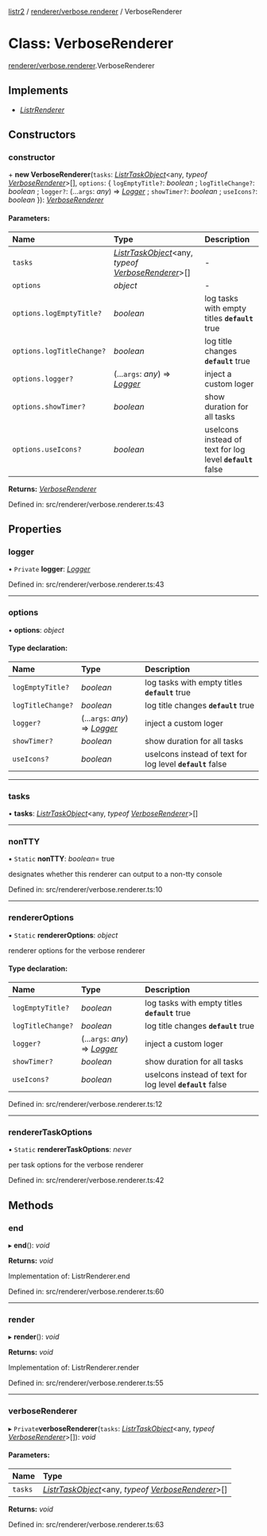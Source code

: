 [listr2](../README.md) / [renderer/verbose.renderer](../modules/renderer_verbose_renderer.md) / VerboseRenderer

# Class: VerboseRenderer

[renderer/verbose.renderer](../modules/renderer_verbose_renderer.md).VerboseRenderer

## Implements

* [*ListrRenderer*](index.listrrenderer.md)

## Constructors

### constructor

\+ **new VerboseRenderer**(`tasks`: [*ListrTaskObject*](index.listrtaskobject.md)<any, *typeof* [*VerboseRenderer*](renderer_verbose_renderer.verboserenderer.md)\>[], `options`: { `logEmptyTitle?`: *boolean* ; `logTitleChange?`: *boolean* ; `logger?`: (...`args`: *any*) => [*Logger*](index.logger.md) ; `showTimer?`: *boolean* ; `useIcons?`: *boolean*  }): [*VerboseRenderer*](renderer_verbose_renderer.verboserenderer.md)

#### Parameters:

| Name | Type | Description |
| :------ | :------ | :------ |
| `tasks` | [*ListrTaskObject*](index.listrtaskobject.md)<any, *typeof* [*VerboseRenderer*](renderer_verbose_renderer.verboserenderer.md)\>[] | - |
| `options` | *object* | - |
| `options.logEmptyTitle?` | *boolean* | log tasks with empty titles  **`default`** true |
| `options.logTitleChange?` | *boolean* | log title changes  **`default`** true |
| `options.logger?` | (...`args`: *any*) => [*Logger*](index.logger.md) | inject a custom loger |
| `options.showTimer?` | *boolean* | show duration for all tasks |
| `options.useIcons?` | *boolean* | useIcons instead of text for log level  **`default`** false |

**Returns:** [*VerboseRenderer*](renderer_verbose_renderer.verboserenderer.md)

Defined in: src/renderer/verbose.renderer.ts:43

## Properties

### logger

• `Private` **logger**: [*Logger*](index.logger.md)

Defined in: src/renderer/verbose.renderer.ts:43

___

### options

• **options**: *object*

#### Type declaration:

| Name | Type | Description |
| :------ | :------ | :------ |
| `logEmptyTitle?` | *boolean* | log tasks with empty titles  **`default`** true |
| `logTitleChange?` | *boolean* | log title changes  **`default`** true |
| `logger?` | (...`args`: *any*) => [*Logger*](index.logger.md) | inject a custom loger |
| `showTimer?` | *boolean* | show duration for all tasks |
| `useIcons?` | *boolean* | useIcons instead of text for log level  **`default`** false |

___

### tasks

• **tasks**: [*ListrTaskObject*](index.listrtaskobject.md)<any, *typeof* [*VerboseRenderer*](renderer_verbose_renderer.verboserenderer.md)\>[]

___

### nonTTY

▪ `Static` **nonTTY**: *boolean*= true

designates whether this renderer can output to a non-tty console

Defined in: src/renderer/verbose.renderer.ts:10

___

### rendererOptions

▪ `Static` **rendererOptions**: *object*

renderer options for the verbose renderer

#### Type declaration:

| Name | Type | Description |
| :------ | :------ | :------ |
| `logEmptyTitle?` | *boolean* | log tasks with empty titles  **`default`** true |
| `logTitleChange?` | *boolean* | log title changes  **`default`** true |
| `logger?` | (...`args`: *any*) => [*Logger*](index.logger.md) | inject a custom loger |
| `showTimer?` | *boolean* | show duration for all tasks |
| `useIcons?` | *boolean* | useIcons instead of text for log level  **`default`** false |

Defined in: src/renderer/verbose.renderer.ts:12

___

### rendererTaskOptions

▪ `Static` **rendererTaskOptions**: *never*

per task options for the verbose renderer

Defined in: src/renderer/verbose.renderer.ts:42

## Methods

### end

▸ **end**(): *void*

**Returns:** *void*

Implementation of: ListrRenderer.end

Defined in: src/renderer/verbose.renderer.ts:60

___

### render

▸ **render**(): *void*

**Returns:** *void*

Implementation of: ListrRenderer.render

Defined in: src/renderer/verbose.renderer.ts:55

___

### verboseRenderer

▸ `Private`**verboseRenderer**(`tasks`: [*ListrTaskObject*](index.listrtaskobject.md)<any, *typeof* [*VerboseRenderer*](renderer_verbose_renderer.verboserenderer.md)\>[]): *void*

#### Parameters:

| Name | Type |
| :------ | :------ |
| `tasks` | [*ListrTaskObject*](index.listrtaskobject.md)<any, *typeof* [*VerboseRenderer*](renderer_verbose_renderer.verboserenderer.md)\>[] |

**Returns:** *void*

Defined in: src/renderer/verbose.renderer.ts:63
